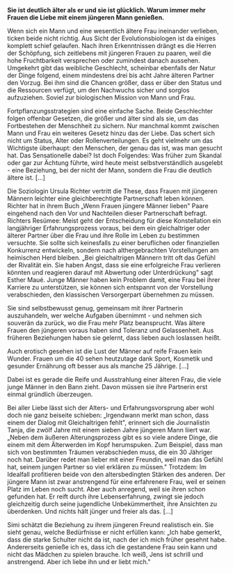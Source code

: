 **Sie ist deutlich älter als er und sie ist glücklich. Warum immer mehr Frauen die Liebe mit einem jüngeren Mann genießen.**

Wenn sich ein Mann und eine wesentlich ältere Frau ineinander verlieben, ticken beide nicht richtig. Aus Sicht der Evolutionsbiologen ist da einiges komplett schief gelaufen. Nach ihren Erkenntnissen drängt es die Herren der Schöpfung, sich zeitlebens mit jüngeren Frauen zu paaren, weil die hohe Fruchtbarkeit versprechen oder zumindest danach aussehen. Umgekehrt gibt das weibliche Geschlecht, scheinbar ebenfalls der Natur der Dinge folgend, einem mindestens drei bis acht Jahre älteren Partner den Vorzug. Bei ihm sind die Chancen größer, dass er über den Status und die Ressourcen verfügt, um den Nachwuchs sicher und sorglos aufzuziehen. Soviel zur biologischen Mission von Mann und Frau.

Fortpflanzungsstrategien sind eine einfache Sache.
Beide Geschlechter folgen offenbar Gesetzen, die größer und älter sind als sie, um das Fortbestehen der Menschheit zu sichern. Nur manchmal kommt zwischen Mann und Frau ein weiteres Gesetz hinzu das der Liebe. Das schert sich nicht um Status, Alter oder Rollenverteilungen. Es geht vielmehr um das Wichtigste überhaupt: den Menschen, der genau das ist, was man gesucht hat. Das Sensationelle dabei? Ist doch Folgendes: Was früher zum Skandal oder gar zur Ächtung führte, wird heute meist selbstverständlich ausgelebt - eine Beziehung, bei der nicht der Mann, sondern die Frau die deutlich ältere ist. [...] 

Die Soziologin Ursula Richter vertritt die These, dass Frauen mit jüngeren Männern leichter eine gleichberechtigte Partnerschaft leben können. Richter hat in ihrem Buch „Wenn Frauen jüngere Männer lieben" Paare eingehend nach den Vor und Nachteilen dieser Partnerschaft befragt. Richters Resümee: Meist geht der Entscheidung für diese Konstellation ein langjähriger Erfahrungsprozess voraus, bei dem ein gleichaltriger oder älterer Partner über die Frau und ihre Rolle im Leben zu bestimmen versuchte. Sie sollte sich keinesfalls zu einer beruflichen oder finanziellen Konkurrenz entwickeln, sondern nach althergebrachten Vorstellungen am heimischen Herd bleiben. „Bei gleichaltrigen Männern tritt oft das Gefühl der Rivalität ein. Sie haben Angst, dass sie eine erfolgreiche Frau verlieren könnten und reagieren darauf mit Abwertung oder Unterdrückung" sagt Esther Maué.
Junge Männer haben kein Problem damit, eine Frau bei ihrer Karriere zu unterstützen, sie können sich entspannt von der Vorstellung verabschieden, den klassischen Versorgerpart übernehmen zu müssen.

Sie sind selbstbewusst genug, gemeinsam mit ihrer Partnerin auszuhandeln, wer welche Aufgaben übernimmt - und nehmen sich souverän da zurück, wo die Frau mehr Platz beansprucht. Was ältere Frauen den jüngeren voraus haben sind Toleranz und Gelassenheit. Aus früheren Beziehungen haben sie gelernt, dass lieben auch loslassen heißt.

Auch erotisch gesehen ist die Lust der Männer auf reife Frauen kein Wunder. Frauen um die 40 sehen heutzutage dank Sport, Kosmetik und gesunder Ernährung oft besser aus als manche 25 Jährige. [...] 

Dabei ist es gerade die Reife und Ausstrahlung einer älteren Frau, die viele junge Männer in den Bann zieht. Davon müssen sie ihre Partnerin erst einmal gründlich überzeugen.

Bei aller Liebe lässt sich der Alters- und Erfahrungsvorsprung aber wohl doch nie ganz beiseite schieben: „Irgendwann merkt man schon, dass einem der Dialog mit Gleichaltrigen fehlt", erinnert sich die Journalistin Tanja, die zwölf Jahre mit einem sieben Jahre jüngeren Mann liiert war. „Neben dem äußeren Alterungsprozess gibt es so viele andere Dinge, die einem mit dem Älterwerden im Kopf herumspuken. Zum Beispiel, dass man sich von bestimmten Träumen verabschieden muss, die ein 30 Jähriger noch hat. Darüber redet man lieber mit einer Freundin, weil man das Gefühl hat, seinem jungen Partner so viel erklären zu müssen." Trotzdem: Im Idealfall profitieren beide von den altersbedingten Stärken des anderen. Der jüngere Mann ist zwar anstrengend für eine erfahrenere Frau, weil er seinen Platz im Leben noch sucht. Aber auch anregend, weil sie ihren schon gefunden hat. Er reift durch ihre Lebenserfahrung, zwingt sie jedoch gleichzeitig durch seine jugendliche Unbekümmertheit, ihre Ansichten zu überdenken. Und nichts hält jünger und freier als das. [...]

Simi schätzt die Beziehung zu ihrem jüngeren Freund realistisch ein. Sie sieht genau, welche Bedürfnisse er nicht erfüllen kann: „Ich habe gemerkt, dass die starke Schulter nicht da ist, nach der ich mich früher gesehnt habe. Andererseits genieße ich es, dass ich die gestandene Frau sein kann und nicht das Mädchen zu spielen brauche. Ich weiß, Jens ist schrill und anstrengend. Aber ich liebe ihn und er liebt mich."